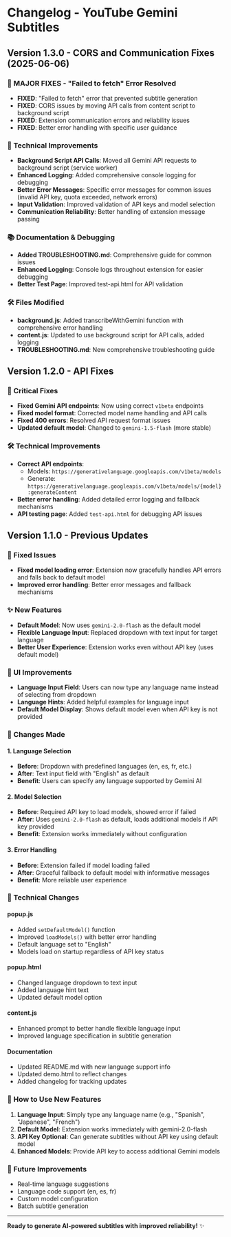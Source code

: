 # Changelog - YouTube Gemini Subtitles

## Version 1.3.0 - CORS and Communication Fixes (2025-06-06)

### 🚨 MAJOR FIXES - "Failed to fetch" Error Resolved
- **FIXED**: "Failed to fetch" error that prevented subtitle generation
- **FIXED**: CORS issues by moving API calls from content script to background script
- **FIXED**: Extension communication errors and reliability issues
- **FIXED**: Better error handling with specific user guidance

### 🔧 Technical Improvements
- **Background Script API Calls**: Moved all Gemini API requests to background script (service worker)
- **Enhanced Logging**: Added comprehensive console logging for debugging
- **Better Error Messages**: Specific error messages for common issues (invalid API key, quota exceeded, network errors)
- **Input Validation**: Improved validation of API keys and model selection
- **Communication Reliability**: Better handling of extension message passing

### 📚 Documentation & Debugging
- **Added TROUBLESHOOTING.md**: Comprehensive guide for common issues
- **Enhanced Logging**: Console logs throughout extension for easier debugging
- **Better Test Page**: Improved test-api.html for API validation

### 🛠️ Files Modified
- **background.js**: Added transcribeWithGemini function with comprehensive error handling
- **content.js**: Updated to use background script for API calls, added logging
- **TROUBLESHOOTING.md**: New comprehensive troubleshooting guide

## Version 1.2.0 - API Fixes

### 🔧 Critical Fixes
- **Fixed Gemini API endpoints**: Now using correct `v1beta` endpoints
- **Fixed model format**: Corrected model name handling and API calls
- **Fixed 400 errors**: Resolved API request format issues
- **Updated default model**: Changed to `gemini-1.5-flash` (more stable)

### 🛠️ Technical Improvements
- **Correct API endpoints**: 
  - Models: `https://generativelanguage.googleapis.com/v1beta/models`
  - Generate: `https://generativelanguage.googleapis.com/v1beta/models/{model}:generateContent`
- **Better error handling**: Added detailed error logging and fallback mechanisms
- **API testing page**: Added `test-api.html` for debugging API issues

## Version 1.1.0 - Previous Updates

### 🔧 Fixed Issues
- **Fixed model loading error**: Extension now gracefully handles API errors and falls back to default model
- **Improved error handling**: Better error messages and fallback mechanisms

### ✨ New Features
- **Default Model**: Now uses `gemini-2.0-flash` as the default model
- **Flexible Language Input**: Replaced dropdown with text input for target language
- **Better User Experience**: Extension works even without API key (uses default model)

### 🎨 UI Improvements
- **Language Input Field**: Users can now type any language name instead of selecting from dropdown
- **Language Hints**: Added helpful examples for language input
- **Default Model Display**: Shows default model even when API key is not provided

### 📝 Changes Made

#### 1. Language Selection
- **Before**: Dropdown with predefined languages (en, es, fr, etc.)
- **After**: Text input field with "English" as default
- **Benefit**: Users can specify any language supported by Gemini AI

#### 2. Model Selection
- **Before**: Required API key to load models, showed error if failed
- **After**: Uses `gemini-2.0-flash` as default, loads additional models if API key provided
- **Benefit**: Extension works immediately without configuration

#### 3. Error Handling
- **Before**: Extension failed if model loading failed
- **After**: Graceful fallback to default model with informative messages
- **Benefit**: More reliable user experience

### 🔄 Technical Changes

#### popup.js
- Added `setDefaultModel()` function
- Improved `loadModels()` with better error handling
- Default language set to "English"
- Models load on startup regardless of API key status

#### popup.html
- Changed language dropdown to text input
- Added language hint text
- Updated default model option

#### content.js
- Enhanced prompt to better handle flexible language input
- Improved language specification in subtitle generation

#### Documentation
- Updated README.md with new language support info
- Updated demo.html to reflect changes
- Added changelog for tracking updates

### 🚀 How to Use New Features

1. **Language Input**: Simply type any language name (e.g., "Spanish", "Japanese", "French")
2. **Default Model**: Extension works immediately with gemini-2.0-flash
3. **API Key Optional**: Can generate subtitles without API key using default model
4. **Enhanced Models**: Provide API key to access additional Gemini models

### 🔮 Future Improvements
- Real-time language suggestions
- Language code support (en, es, fr)
- Custom model configuration
- Batch subtitle generation

---

**Ready to generate AI-powered subtitles with improved reliability!** ✨